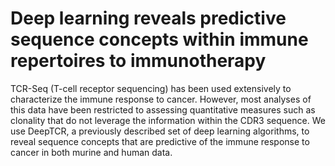 # Deep learning reveals predictive sequence concepts within immune repertoires to immunotherapy

TCR-Seq (T-cell receptor sequencing) has been used extensively to characterize the immune response to cancer. However, most analyses of this data have been restricted to assessing quantitative measures such as clonality that do not leverage the information within the CDR3 sequence. We use DeepTCR, a previously described set of deep learning algorithms, to reveal sequence concepts that are predictive of the immune response to cancer in both murine and human data.